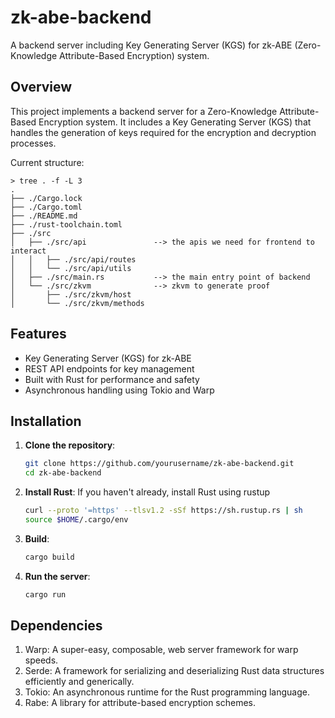 # zk-abe-backend

A backend server including Key Generating Server (KGS) for zk-ABE (Zero-Knowledge Attribute-Based Encryption) system.

## Overview

This project implements a backend server for a Zero-Knowledge Attribute-Based Encryption system. It includes a Key Generating Server (KGS) that handles the generation of keys required for the encryption and decryption processes.

Current structure:

```shell
> tree . -f -L 3
.
├── ./Cargo.lock
├── ./Cargo.toml
├── ./README.md
├── ./rust-toolchain.toml
├── ./src
│   ├── ./src/api               --> the apis we need for frontend to interact
│   │   ├── ./src/api/routes
│   │   └── ./src/api/utils
│   ├── ./src/main.rs           --> the main entry point of backend
│   └── ./src/zkvm              --> zkvm to generate proof 
│       ├── ./src/zkvm/host
│       └── ./src/zkvm/methods
```

## Features

- Key Generating Server (KGS) for zk-ABE
- REST API endpoints for key management
- Built with Rust for performance and safety
- Asynchronous handling using Tokio and Warp

## Installation

1. **Clone the repository**:
   ```bash
   git clone https://github.com/yourusername/zk-abe-backend.git
   cd zk-abe-backend

   ```
2. **Install Rust**:
   If you haven't already, install Rust using rustup
   ```bash
   curl --proto '=https' --tlsv1.2 -sSf https://sh.rustup.rs | sh
   source $HOME/.cargo/env

   ```
3. **Build**:
   ```bash
   cargo build

   ```
4. **Run the server**:
   ```bash
   cargo run

   ```

## Dependencies

1. Warp: A super-easy, composable, web server framework for warp speeds.
2. Serde: A framework for serializing and deserializing Rust data structures efficiently and generically.
3. Tokio: An asynchronous runtime for the Rust programming language.
4. Rabe: A library for attribute-based encryption schemes.
